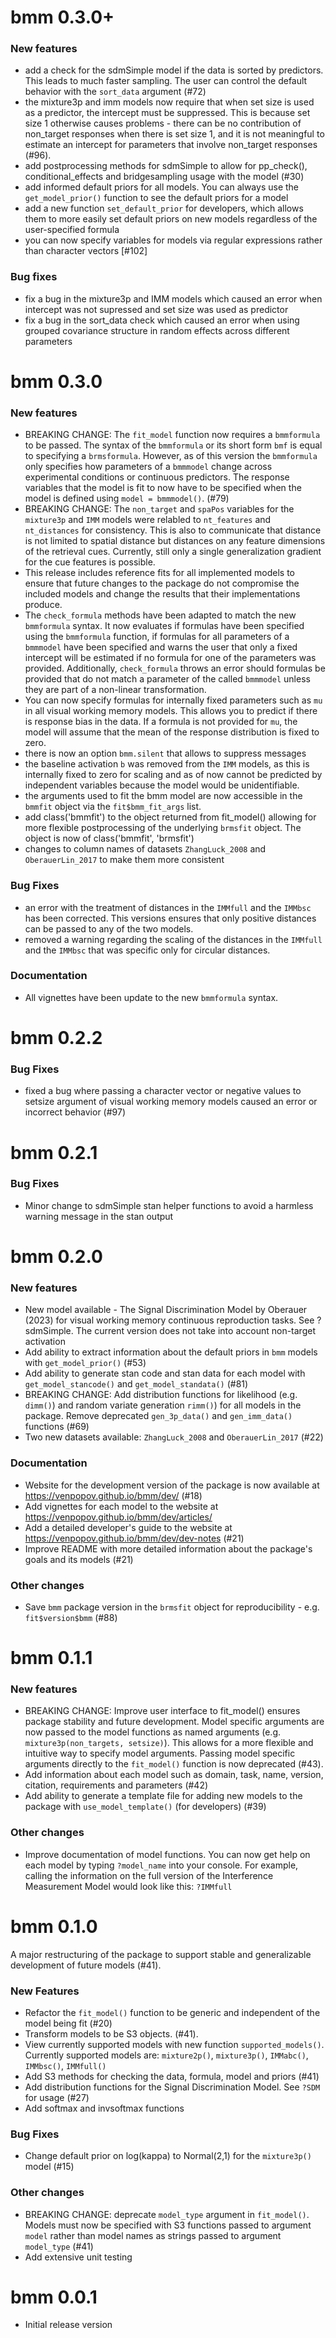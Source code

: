 # bmm 0.3.0+

### New features

* add a check for the sdmSimple model if the data is sorted by predictors. This leads to much faster sampling. The user can control the default behavior with the `sort_data` argument (#72)
* the mixture3p and imm models now require that when set size is used as a predictor, the intercept must be suppressed. This is because set size 1 otherwise causes problems - there can be no contribution of non_target responses when there is set size 1, and it is not meaningful to estimate an intercept for parameters that involve non_target responses (#96).
* add postprocessing methods for sdmSimple to allow for pp_check(), conditional_effects and bridgesampling usage with the model (#30)
* add informed default priors for all models. You can always use the `get_model_prior()` function to see the default priors for a model
* add a new function `set_default_prior` for developers, which allows them to more easily set default priors on new models regardless of the user-specified formula
* you can now specify variables for models via regular expressions rather than character vectors [#102]

### Bug fixes
* fix a bug in the mixture3p and IMM models which caused an error when intercept was not supressed and set size was used as predictor
* fix a bug in the sort_data check which caused an error when using grouped covariance structure in random effects across different parameters



# bmm 0.3.0

### New features

* BREAKING CHANGE: The `fit_model` function now requires a `bmmformula` to be passed. The  syntax of the `bmmformula` or its short form `bmf` is equal to specifying a `brmsformula`. However, as of this version the `bmmformula` only specifies how parameters of a `bmmmodel` change across experimental conditions or continuous predictors. The response variables that the model is fit to now have to be specified when the model is defined using `model = bmmmodel()`. (#79)
* BREAKING CHANGE: The `non_target` and `spaPos` variables for the `mixture3p` and `IMM` models were relabled to `nt_features` and `nt_distances` for consistency. This is also to communicate that distance is not limited to spatial distance but distances on any feature dimensions of the retrieval cues. Currently, still only a single generalization gradient for the cue features is possible. 
* This release includes reference fits for all implemented models to ensure that future changes to the package do not compromise the included models and change the results that their implementations produce.
* The `check_formula` methods have been adapted to match the new `bmmformula` syntax. It now evaluates if formulas have been specified using the `bmmformula` function, if formulas for all parameters of a `bmmmodel` have been specified and warns the user that only a fixed intercept will be estimated if no formula for one of the parameters was provided. Additionally, `check_formula` throws an error should formulas be provided that do not match a parameter of the called `bmmmodel` unless they are part of a non-linear transformation.
* You can now specify formulas for internally fixed parameters such as `mu` in all visual working memory models. This allows you to predict if there is response bias in the data. If a formula is not provided for `mu`, the model will assume that the mean of the response distribution is fixed to zero.
* there is now an option `bmm.silent` that allows to suppress messages
* the baseline activation `b` was removed from the `IMM` models, as this is internally fixed 
to zero for scaling and as of now cannot be predicted by independent variables because the model would be unidentifiable.
* the arguments used to fit the bmm model are now accessible in the `bmmfit` object via the `fit$bmm_fit_args` list.
* add class('bmmfit') to the object returned from fit_model() allowing for more flexible postprocessing of the underlying `brmsfit` object. The object is now of class('bmmfit', 'brmsfit')
* changes to column names of datasets `ZhangLuck_2008` and `OberauerLin_2017` to make them more consistent

### Bug Fixes
* an error with the treatment of distances in the `IMMfull` and the `IMMbsc` has been corrected. This versions ensures that only positive distances can be passed to any of the two models.
* removed a warning regarding the scaling of the distances in the `IMMfull` and the `IMMbsc` that was specific only for circular distances.

### Documentation
* All vignettes have been update to the new `bmmformula` syntax.


# bmm 0.2.2

### Bug Fixes
* fixed a bug where passing a character vector or negative values to setsize argument of visual working memory models caused an error or incorrect behavior (#97)

# bmm 0.2.1

### Bug Fixes
* Minor change to sdmSimple stan helper functions to avoid a harmless warning message in the stan output


# bmm 0.2.0

### New features

* New model available - The Signal Discrimination Model by Oberauer (2023) for visual working memory continuous reproduction tasks. See ?sdmSimple. The current version does not take into account non-target activation
* Add ability to extract information about the default priors in `bmm` models with `get_model_prior()` (#53)
* Add ability to generate stan code and stan data for each model with `get_model_stancode()` and `get_model_standata()` (#81)
* BREAKING CHANGE: Add distribution functions for likelihood (e.g. `dimm()`) and random variate generation `rimm()`) for all models in the package. Remove deprecated `gen_3p_data()` and `gen_imm_data()` functions (#69)
* Two new datasets available: `ZhangLuck_2008` and `OberauerLin_2017` (#22)

### Documentation

* Website for the development version of the package is now available at https://venpopov.github.io/bmm/dev/ (#18)
* Add vignettes for each model to the website at https://venpopov.github.io/bmm/dev/articles/
* Add a detailed developer's guide to the website at https://venpopov.github.io/bmm/dev/dev-notes (#21)
* Improve README with more detailed information about the package's goals and its models (#21)

### Other changes

* Save `bmm` package version in the `brmsfit` object for reproducibility - e.g. `fit$version$bmm` (#88)


# bmm 0.1.1

### New features

* BREAKING CHANGE: Improve user interface to fit_model() ensures package stability and future development. Model specific arguments are now passed to the model functions as named arguments (e.g. `mixture3p(non_targets, setsize)`). This allows for a more flexible and intuitive way to specify model arguments. Passing model specific arguments directly to the `fit_model()` function is now deprecated (#43).
* Add information about each model such as domain, task, name, version, citation, requirements and parameters (#42)
* Add ability to generate a template file for adding new models to the package with `use_model_template()` (for developers) (#39)

### Other changes

* Improve documentation of model functions. You can now get help on each model by typing `?model_name` into your console. For example, calling the information on the full version of the Interference Measurement Model would look like this: `?IMMfull`


# bmm 0.1.0

A major restructuring of the package to support stable and generalizable development of future models (#41). 

### New Features

* Refactor the `fit_model()` function to be generic and independent of the model being fit (#20)
* Transform models to be S3 objects. (#41). 
* View currently supported models with new function `supported_models()`. Currently supported models are: `mixture2p()`, `mixture3p()`, `IMMabc()`, `IMMbsc()`, `IMMfull()` 
* Add S3 methods for checking the data, formula, model and priors (#41)
* Add distribution functions for the Signal Discrimination Model. See `?SDM` for usage (#27)
* Add softmax and invsoftmax functions 

### Bug Fixes

* Change default prior on log(kappa) to Normal(2,1) for the `mixture3p()` model (#15)

### Other changes

* BREAKING CHANGE: deprecate `model_type` argument in `fit_model()`. Models must now be specified with S3 functions passed to argument `model` rather than model names as strings passed to argument `model_type` (#41)
* Add extensive unit testing


# bmm 0.0.1

* Initial release version
